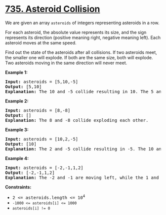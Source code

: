 # [735. Asteroid Collision](https://leetcode.com/problems/asteroid-collision/)

We are given an array `asteroids` of integers representing asteroids in a row.

For each asteroid, the absolute value represents its size, and the sign represents its direction (positive meaning right, negative meaning left). Each asteroid moves at the same speed.

Find out the state of the asteroids after all collisions. If two asteroids meet, the smaller one will explode. If both are the same size, both will explode. Two asteroids moving in the same direction will never meet.

**Example 1:**

<pre>
<b>Input:</b> asteroids = [5,10,-5]
<b>Output:</b> [5,10]
<b>Explanation:</b> The 10 and -5 collide resulting in 10. The 5 and 10 never collide.
</pre>

**Example 2:**

<pre>
<b>Input:</b> asteroids = [8,-8]
<b>Output:</b> []
<b>Explanation:</b> The 8 and -8 collide exploding each other.
</pre>

**Example 3:**

<pre>
<b>Input:</b> asteroids = [10,2,-5]
<b>Output:</b> [10]
<b>Explanation:</b> The 2 and -5 collide resulting in -5. The 10 and -5 collide resulting in 10.
</pre>

**Example 4:**

<pre>
<b>Input:</b> asteroids = [-2,-1,1,2]
<b>Output:</b> [-2,-1,1,2]
<b>Explanation:</b> The -2 and -1 are moving left, while the 1 and 2 are moving right. Asteroids moving the same direction never meet, so no asteroids will meet each other.
</pre>

**Constraints:**

- <tt>2 <= asteroids.length <= 10<sup>4</sup></tt>
- `-1000 <= asteroids[i] <= 1000`
- `asteroids[i] != 0`
